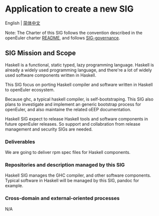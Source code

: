 
# Application to create a new SIG
English | [简体中文](./sig-haskell_cn.md)


Note: The Charter of this SIG follows the convention described in the openEuler charter [README](/en/governance/README.md), and follows [SIG-governance](/en/technical-committee/governance/SIG-governance.md).

## SIG Mission and Scope

Haskell is a functional, static typed, lazy programming language. Haskell is already a widely used programming language, and there're a lot of widely used software components written in Haskell.

This SIG focus on porting Haskell compiler and software written in Haskell to openEuler ecosystem.

Because ghc, a typical haskell compiler, is self-bootstraping. This SIG also plans to investigate and implement an generic bootstrap process for openEuler, and also maintaine the related oEEP documentation.

Haskell SIG expect to release Haskell tools and software components in future openEuler releases. So support and collabration from release management and security SIGs are needed.

### Deliverables

We are going to deliver rpm spec files for Haskell components.

### Repositories and description managed by this SIG

Haskell SIG manages the GHC compiler, and other software components. Typical software in Haskell will be managed by this SIG,  pandoc for example.

### Cross-domain and external-oriented processes

N/A
